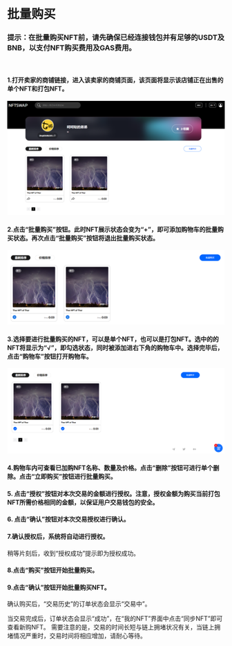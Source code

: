 # 批量购买
### 提示：在批量购买NFT前，请先确保已经连接钱包并有足够的USDT及BNB，以支付NFT购买费用及GAS费用。

<br/>

#### 1.打开卖家的商铺链接，进入该卖家的商铺页面，该页面将显示该店铺正在出售的单个NFT和打包NFT。
 
<div align=center>
  <img src="https://github.com/NFTswapWhitePaper/Pictures/blob/main/%E6%89%B9%E9%87%8F%E8%B4%AD%E4%B9%B0%E5%95%86%E9%93%BA%E9%A1%B5.png">
</div>
 
#### 2.点击“批量购买”按钮。此时NFT展示状态会变为“+”，即可添加购物车的批量购买状态。再次点击“批量购买”按钮将退出批量购买状态。
 
<div align=center>
  <img src="https://github.com/NFTswapWhitePaper/Pictures/blob/main/%E6%89%B9%E9%87%8F%E8%B4%AD%E4%B9%B01.png">
</div>
 
#### 3.选择要进行批量购买的NFT，可以是单个NFT，也可以是打包NFT。选中的的NFT将显示为“√”，即勾选状态，同时被添加进右下角的购物车中。选择完毕后，点击“购物车”按钮打开购物车。
 
<div align=center>
  <img src="https://github.com/NFTswapWhitePaper/Pictures/blob/main/%E6%89%B9%E9%87%8F%E8%B4%AD%E4%B9%B02.png">
</div> 
 
#### 4.购物车内可查看已加购NFT名称、数量及价格。点击“删除”按钮可进行单个删除。点击“立即购买”按钮进行批量购买。


 
#### 5. 点击“授权”按钮对本次交易的金额进行授权。注意，授权金额为购买当前打包NFT所需价格相同的金额，以保证用户交易钱包的安全。
 
 

#### 6. 点击“确认”按钮对本次交易授权进行确认。
 
 
 
#### 7.确认授权后，系统将自动进行授权。
  
  
  
稍等片刻后，收到“授权成功”提示即为授权成功。
 
#### 8.点击“购买”按钮开始批量购买。
 
 
 
#### 9.点击“确认”按钮开始批量购买NFT。
 
 
 

确认购买后，“交易历史”的订单状态会显示“交易中”。
 
当交易完成后，订单状态会显示“成功”，在“我的NFT”界面中点击“同步NFT”即可查看新购NFT。
需要注意的是，交易的时间长短与链上拥堵状况有关，当链上拥堵情况严重时，交易时间将相应增加，请耐心等待。

 

